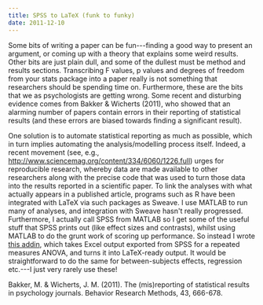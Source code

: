 ```yaml
---
title: SPSS to LaTeX (funk to funky)
date: 2011-12-10
---
```


Some bits of writing a paper can be fun---finding a good way to present an argument, or coming up with a theory that explains some weird results. Other bits are just plain dull, and some of the dullest must be method and results sections. Transcribing F values, p values and degrees of freedom from your stats package into a paper really is not something that researchers should be spending time on. Furthermore, these are the bits that we as psychologists are getting wrong. Some recent and disturbing evidence comes from Bakker & Wicherts (2011), who showed that an alarming number of papers contain errors in their reporting of statistical results (and these errors are biased towards finding a significant result).

One solution is to automate statistical reporting as much as possible, which in turn implies automating the analysis/modelling process itself. Indeed, a recent movement (see, e.g., http://www.sciencemag.org/content/334/6060/1226.full) urges for reproducible research, whereby data are made available to other researchers along with the precise code that was used to turn those data into the results reported in a scientific paper. To link the analyses with what actually appears in a published article, programs such as R have been integrated with LaTeX via such packages as Sweave. I use MATLAB to run many of analyses, and integration with Sweave hasn't really progressed. Furthermore, I actually call SPSS from MATLAB so I get some of the useful stuff that SPSS prints out (like effect sizes and contrasts), whilst using MATLAB to do the grunt work of scoring up performance. So instead I wrote [this addin](/LatexFull.xla), which takes Excel output exported from SPSS for a repeated measures ANOVA, and turns it into LaTeX-ready output. It would be straightforward to do the same for between-subjects effects, regression etc.---I just very rarely use these!

Bakker, M. & Wicherts, J. M. (2011). The (mis)reporting of statistical results in psychology journals. Behavior Research Methods, 43, 666-678.
